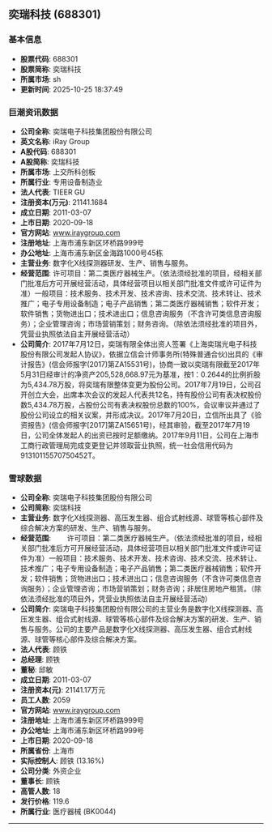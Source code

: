 ## 奕瑞科技 (688301)

### 基本信息

- **股票代码**: 688301
- **股票简称**: 奕瑞科技
- **所属市场**: sh
- **更新时间**: 2025-10-25 18:37:49

### 巨潮资讯数据

- **公司全称**: 奕瑞电子科技集团股份有限公司
- **英文名称**: iRay Group
- **A股代码**: 688301
- **A股简称**: 奕瑞科技
- **所属市场**: 上交所科创板
- **所属行业**: 专用设备制造业
- **法人代表**: TIEER GU
- **注册资本(万元)**: 21141.1684
- **成立日期**: 2011-03-07
- **上市日期**: 2020-09-18
- **官方网站**: www.iraygroup.com
- **注册地址**: 上海市浦东新区环桥路999号
- **办公地址**: 上海市浦东新区金海路1000号45栋
- **主营业务**: 数字化X线探测器研发、生产、销售与服务。
- **经营范围**: 许可项目：第二类医疗器械生产。（依法须经批准的项目，经相关部门批准后方可开展经营活动，具体经营项目以相关部门批准文件或许可证件为准）一般项目：技术服务、技术开发、技术咨询、技术交流、技术转让、技术推广；电子专用设备制造；电子产品销售；第二类医疗器械销售；软件开发；软件销售；货物进出口；技术进出口；信息咨询服务（不含许可类信息咨询服务）；企业管理咨询；市场营销策划；财务咨询。（除依法须经批准的项目外，凭营业执照依法自主开展经营活动）
- **公司简介**: 2017年7月12日，奕瑞有限全体出资人签署《上海奕瑞光电子科技股份有限公司发起人协议》，依据立信会计师事务所(特殊普通合伙)出具的《审计报告》(信会师报字(2017)第ZA15531号)，协商一致以奕瑞有限截至2017年5月31日经审计的净资产205,528,668.97元为基准，按1：0.2644的比例折股为5,434.78万股，将奕瑞有限整体变更为股份公司。2017年7月19日，公司召开创立大会，出席本次会议的发起人代表共12名，持有股份公司有表决权股份数5,434.78万股，占股份公司有表决权股份总数的100%，会议审议并通过了股份公司设立的相关议案，并形成决议。2017年7月20日，立信所出具了《验资报告》(信会师报字[2017]第ZA15651号)，经其审验，截至2017年7月19日，公司全体发起人的出资已按时足额缴纳。2017年9月11日，公司在上海市工商行政管理局完成变更登记并领取营业执照，统一社会信用代码为91310115570750452T。

### 雪球数据

- **公司全称**: 奕瑞电子科技集团股份有限公司
- **公司简称**: 奕瑞科技
- **主营业务**: 数字化X线探测器、高压发生器、组合式射线源、球管等核心部件及综合解决方案的研发、生产、销售与服务。
- **经营范围**: 　　许可项目：第二类医疗器械生产。（依法须经批准的项目，经相关部门批准后方可开展经营活动，具体经营项目以相关部门批准文件或许可证件为准）一般项目：技术服务、技术开发、技术咨询、技术交流、技术转让、技术推广；电子专用设备制造；电子产品销售；第二类医疗器械销售；软件开发；软件销售；货物进出口；技术进出口；信息咨询服务（不含许可类信息咨询服务）；企业管理咨询；市场营销策划；财务咨询；非居住房地产租赁。（除依法须经批准的项目外，凭营业执照依法自主开展经营活动）
- **公司简介**: 奕瑞电子科技集团股份有限公司的主营业务是数字化X线探测器、高压发生器、组合式射线源、球管等核心部件及综合解决方案的研发、生产、销售与服务。公司的主要产品是数字化X线探测器、高压发生器、组合式射线源、球管等核心部件及综合解决方案。
- **法人代表**: 顾铁
- **总经理**: 顾铁
- **董秘**: 邱敏
- **成立日期**: 2011-03-07
- **注册资本(元)**: 21141.17万元
- **员工人数**: 2059
- **官方网站**: www.iraygroup.com
- **注册地址**: 上海市浦东新区环桥路999号
- **办公地址**: 上海市浦东新区环桥路999号
- **上市日期**: 2020-09-18
- **所属省份**: 上海市
- **实际控制人**: 顾铁 (13.16%)
- **公司分类**: 外资企业
- **董事长**: 顾铁
- **高管人数**: 18
- **发行价格**: 119.6
- **所属行业**: 医疗器械 (BK0044)

---